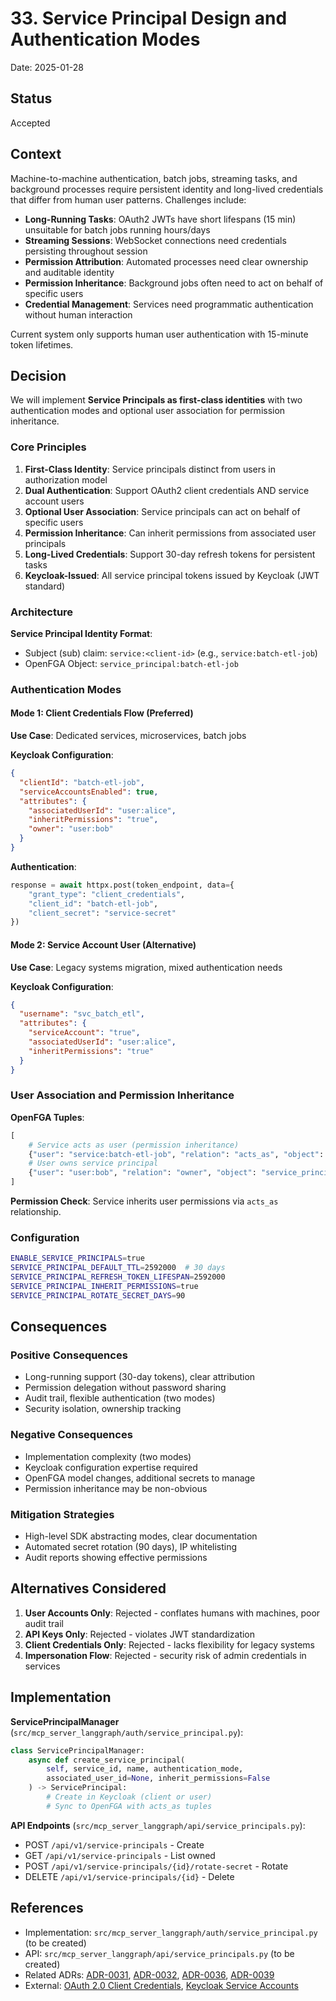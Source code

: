 # 33. Service Principal Design and Authentication Modes

Date: 2025-01-28

## Status

Accepted

## Context

Machine-to-machine authentication, batch jobs, streaming tasks, and background processes require persistent identity and long-lived credentials that differ from human user patterns. Challenges include:

- **Long-Running Tasks**: OAuth2 JWTs have short lifespans (15 min) unsuitable for batch jobs running hours/days
- **Streaming Sessions**: WebSocket connections need credentials persisting throughout session
- **Permission Attribution**: Automated processes need clear ownership and auditable identity
- **Permission Inheritance**: Background jobs often need to act on behalf of specific users
- **Credential Management**: Services need programmatic authentication without human interaction

Current system only supports human user authentication with 15-minute token lifetimes.

## Decision

We will implement **Service Principals as first-class identities** with two authentication modes and optional user association for permission inheritance.

### Core Principles

1. **First-Class Identity**: Service principals distinct from users in authorization model
2. **Dual Authentication**: Support OAuth2 client credentials AND service account users
3. **Optional User Association**: Service principals can act on behalf of specific users
4. **Permission Inheritance**: Can inherit permissions from associated user principals
5. **Long-Lived Credentials**: Support 30-day refresh tokens for persistent tasks
6. **Keycloak-Issued**: All service principal tokens issued by Keycloak (JWT standard)

### Architecture

**Service Principal Identity Format**:
- Subject (sub) claim: `service:<client-id>` (e.g., `service:batch-etl-job`)
- OpenFGA Object: `service_principal:batch-etl-job`

### Authentication Modes

#### Mode 1: Client Credentials Flow (Preferred)
**Use Case**: Dedicated services, microservices, batch jobs

**Keycloak Configuration**:
```json
{
  "clientId": "batch-etl-job",
  "serviceAccountsEnabled": true,
  "attributes": {
    "associatedUserId": "user:alice",
    "inheritPermissions": "true",
    "owner": "user:bob"
  }
}
```

**Authentication**:
```python
response = await httpx.post(token_endpoint, data={
    "grant_type": "client_credentials",
    "client_id": "batch-etl-job",
    "client_secret": "service-secret"
})
```

#### Mode 2: Service Account User (Alternative)
**Use Case**: Legacy systems migration, mixed authentication needs

**Keycloak Configuration**:
```json
{
  "username": "svc_batch_etl",
  "attributes": {
    "serviceAccount": "true",
    "associatedUserId": "user:alice",
    "inheritPermissions": "true"
  }
}
```

### User Association and Permission Inheritance

**OpenFGA Tuples**:
```python
[
    # Service acts as user (permission inheritance)
    {"user": "service:batch-etl-job", "relation": "acts_as", "object": "user:alice"},
    # User owns service principal
    {"user": "user:bob", "relation": "owner", "object": "service_principal:batch-etl-job"}
]
```

**Permission Check**: Service inherits user permissions via `acts_as` relationship.

### Configuration

```bash
ENABLE_SERVICE_PRINCIPALS=true
SERVICE_PRINCIPAL_DEFAULT_TTL=2592000  # 30 days
SERVICE_PRINCIPAL_REFRESH_TOKEN_LIFESPAN=2592000
SERVICE_PRINCIPAL_INHERIT_PERMISSIONS=true
SERVICE_PRINCIPAL_ROTATE_SECRET_DAYS=90
```

## Consequences

### Positive Consequences
- Long-running support (30-day tokens), clear attribution
- Permission delegation without password sharing
- Audit trail, flexible authentication (two modes)
- Security isolation, ownership tracking

### Negative Consequences
- Implementation complexity (two modes)
- Keycloak configuration expertise required
- OpenFGA model changes, additional secrets to manage
- Permission inheritance may be non-obvious

### Mitigation Strategies
- High-level SDK abstracting modes, clear documentation
- Automated secret rotation (90 days), IP whitelisting
- Audit reports showing effective permissions

## Alternatives Considered

1. **User Accounts Only**: Rejected - conflates humans with machines, poor audit trail
2. **API Keys Only**: Rejected - violates JWT standardization
3. **Client Credentials Only**: Rejected - lacks flexibility for legacy systems
4. **Impersonation Flow**: Rejected - security risk of admin credentials in services

## Implementation

**ServicePrincipalManager** (`src/mcp_server_langgraph/auth/service_principal.py`):
```python
class ServicePrincipalManager:
    async def create_service_principal(
        self, service_id, name, authentication_mode,
        associated_user_id=None, inherit_permissions=False
    ) -> ServicePrincipal:
        # Create in Keycloak (client or user)
        # Sync to OpenFGA with acts_as tuples
```

**API Endpoints** (`src/mcp_server_langgraph/api/service_principals.py`):
- POST `/api/v1/service-principals` - Create
- GET `/api/v1/service-principals` - List owned
- POST `/api/v1/service-principals/{id}/rotate-secret` - Rotate
- DELETE `/api/v1/service-principals/{id}` - Delete

## References

- Implementation: `src/mcp_server_langgraph/auth/service_principal.py` (to be created)
- API: `src/mcp_server_langgraph/api/service_principals.py` (to be created)
- Related ADRs: [ADR-0031](adr-0031-keycloak-authoritative-identity.md), [ADR-0032](adr-0032-jwt-standardization.md), [ADR-0036](adr-0036-hybrid-session-model.md), [ADR-0039](adr-0039-openfga-permission-inheritance.md)
- External: [OAuth 2.0 Client Credentials](https://datatracker.ietf.org/doc/html/rfc6749#section-4.4), [Keycloak Service Accounts](https://www.keycloak.org/docs/latest/server_admin/#_service_accounts)
